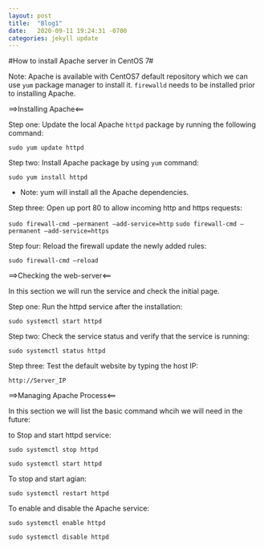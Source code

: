 ```yaml
---
layout: post
title:  "Blog1"
date:   2020-09-11 19:24:31 -0700
categories: jekyll update
---
```

#How to install Apache server in CentOS 7#

Note:
 Apache is available with CentOS7 default repository which we can use `yum` package manager to install it. 
 `firewalld` needs to be installed prior to installing Apache.

==>Installing Apache<==

Step one:  Update the local Apache `httpd` package by running the following command:

`sudo yum update httpd`

Step two: Install Apache package by using `yum` command:

`sudo yum install httpd`  

- Note: yum will install all the Apache dependencies.

Step three: Open up port 80 to allow incoming http and https requests:
 
`sudo firewall-cmd —permanent —add-service=http`
`sudo firewall-cmd —permanent —add-service=https`

Step four: Reload the firewall update the newly added rules:

`sudo firewall-cmd —reload`


==>Checking the web-server<==

In this section we will run the service and check the initial page.

Step one: Run the httpd service after the installation:

`sudo systemctl start httpd`

Step two: Check the service status and verify that the service is running:

`sudo systemctl status httpd`

Step three: Test the default website by typing the host IP:

`http://Server_IP`


==>Managing Apache Process<==

In this section we will list the basic command whcih we will need in the future:

to Stop and start httpd service:

`sudo systemctl stop httpd`

`sudo systemctl start httpd`

To stop and start agian:

`sudo systemctl restart httpd`

To enable and disable the Apache service:

`sudo systemctl enable httpd`

`sudo systemctl disable httpd`


